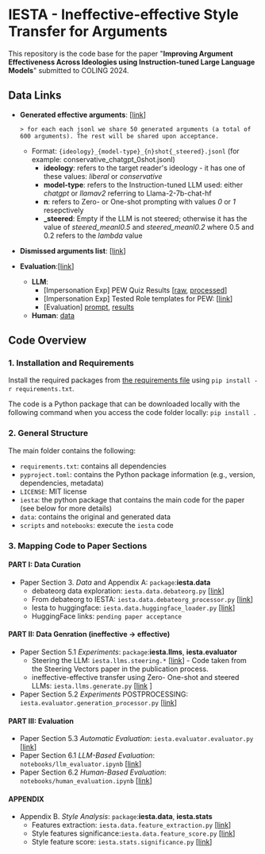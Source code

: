 # IESTA - Ineffective-effective Style Transfer for Arguments
This repository is the code base for the paper "**Improving Argument Effectiveness Across Ideologies using Instruction-tuned Large Language Models**" submitted to COLING 2024.


## Data Links

- **Generated effective arguments**: [[link](https://anonymous.4open.science/r/iesta-june2024/data/llms_out/new/)]
  
  
      > for each each jsonl we share 50 generated arguments (a total of 600 arguments). The rest will be shared upon acceptance.
    
    - Format: `{ideology}_{model-type}_{n}shot{_steered}.jsonl` (for example: conservative_chatgpt_0shot.jsonl)
      - **ideology**: refers to the target reader's ideology - it has one of these values: _liberal_ or _conservative_
      - **model-type**: refers to the Instruction-tuned LLM used: either _chatgpt_ or _llamav2_ referring to Llama-2-7b-chat-hf
      - **n**: refers to Zero- or One-shot prompting with values _0_ or _1_ resepctively
      - **_steered**: Empty if the LLM is not steered; otherwise it has the value of _steered_meanl0.5_ and  _steered_meanl0.2_ where 0.5 and 0.2 refers to the $lambda$ value
- **Dismissed arguments list**: [[link](https://anonymous.4open.science/r/iesta-june2024/data/dismiss_text.txt)]
- **Evaluation**:[[link](https://anonymous.4open.science/r/iesta-june2024/data/llm_ideology/)]
  - **LLM**:  
    - [Impersonation Exp] PEW Quiz Results [[raw](https://anonymous.4open.science/r/iesta-june2024/data/llm_ideology/pew_quiz_results), [processed](https://anonymous.4open.science/r/iesta-june2024/data/llm_ideology/pew_quiz_results_processed)]
    - [Impersonation Exp] Tested Role templates for PEW: [[link](https://anonymous.4open.science/r/iesta-june2024/data/llm_ideology/role_templates.json)]
    - [Evaluation] [prompt](https://anonymous.4open.science/r/iesta-june2024/data/llm_ideology/evaluation_prompt.txt), [results](https://anonymous.4open.science/r/iesta-june2024/data/llms_out/llm_evaluation/) 
  - **Human**: [data](https://anonymous.4open.science/r/iesta-june2024/data/human_evaluation/)  
  

## Code Overview

### 1. Installation and Requirements

Install the required packages from [the requirements file](https://anonymous.4open.science/r/iesta-june2024/requirements.txt) using `pip install -r requirements.txt`.

The code is a Python package that can be downloaded locally with the following command when you access the code folder locally:
`pip install .`


### 2. General Structure
The main folder contains the following:
- `requirements.txt`: contains all dependencies
- `pyproject.toml`: contains the Python package information (e.g., version, dependencies, metadata)
- `LICENSE`: MIT license
- `iesta`: the python package that contains the main code for the paper (see below for more details)
- `data`: contains the original and generated data
- `scripts` and `notebooks`: execute the `iesta` code


### 3. Mapping Code to Paper Sections

#### PART I: Data Curation

- Paper Section 3. _Data_ and Appendix A:   `package`:**iesta.data**
  - debateorg data exploration: `iesta.data.debateorg.py` [[link](https://anonymous.4open.science/r/iesta-june2024/iesta/data/debateorg.py)]
  - From debateorg to IESTA:  `iesta.data.debateorg_processor.py` [[link](https://anonymous.4open.science/r/iesta-june2024/iesta/data/debateorg_processor.py)]
  - Iesta to huggingface: `iesta.data.huggingface_loader.py` [[link](https://anonymous.4open.science/r/iesta-june2024/iesta/data/huggingface_loader.py)]
  - HuggingFace links: `pending paper acceptance`


#### PART II: Data Genration (ineffective -> effective)

- Paper Section 5.1 _Experiments_: `package`:**iesta.llms**, **iesta.evaluator**
  - Steering the LLM: `iesta.llms.steering.*` [[link](https://anonymous.4open.science/r/iesta-june2024/iesta/llms/steering)] - Code taken from the Steering Vectors paper in the publication process.
  - ineffective-effective transfer using Zero- One-shot and steered LLMs:  `iesta.llms.generate.py` [[link](https://anonymous.4open.science/r/iesta-june2024/iesta/llms/generate.py) ]
- Paper Section 5.2 _Experiments_ POSTPROCESSING: `iesta.evaluator.generation_processor.py` [[link](https://anonymous.4open.science/r/iesta-june2024/iesta/evaluator/generation_processor.py)]  

#### PART III: Evaluation

- Paper Section 5.3 _Automatic Evaluation_: `iesta.evaluator.evaluator.py` [[link](https://anonymous.4open.science/r/iesta-june2024/iesta/evaluator/evaluator.py)]
- Paper Section 6.1 _LLM-Based Evaluation_: `notebooks/llm_evaluator.ipynb` [[link](https://anonymous.4open.science/r/iesta-june2024/notebooks/llm_evaluator.ipynb)]
- Paper Section 6.2 _Human-Based Evaluation_: `notebooks/human_evaluation.ipynb` [[link](https://anonymous.4open.science/r/iesta-june2024/notebooks/human_evaluation.ipynb)]


#### APPENDIX

- Appendix B. _Style Analysis_:  `package`:**iesta.data**, **iesta.stats**
  - Features extraction: `iesta.data.feature_extraction.py` [[link](https://anonymous.4open.science/r/iesta-june2024/iesta/data/feature_extraction.py)]
  - Style features significance:`iesta.data.feature_score.py` [[link](https://anonymous.4open.science/r/iesta-june2024/iesta/data/feature_score.py)]
  - Style feature score:  `iesta.stats.significance.py` [[link](https://anonymous.4open.science/r/iesta-june2024/iesta/stats/significance.py)]

